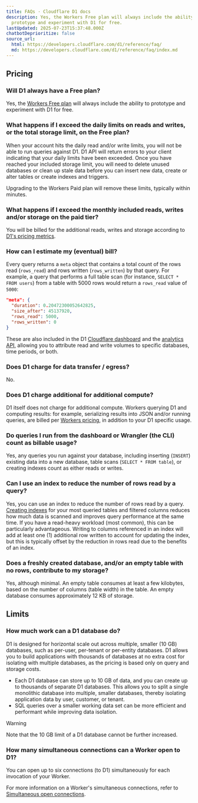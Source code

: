 ```yaml
---
title: FAQs · Cloudflare D1 docs
description: Yes, the Workers Free plan will always include the ability to
  prototype and experiment with D1 for free.
lastUpdated: 2025-07-23T15:37:48.000Z
chatbotDeprioritize: false
source_url:
  html: https://developers.cloudflare.com/d1/reference/faq/
  md: https://developers.cloudflare.com/d1/reference/faq/index.md
---
```


## Pricing

### Will D1 always have a Free plan?

Yes, the [Workers Free plan](https://developers.cloudflare.com/workers/platform/pricing/#workers) will always include the ability to prototype and experiment with D1 for free.

### What happens if I exceed the daily limits on reads and writes, or the total storage limit, on the Free plan?

When your account hits the daily read and/or write limits, you will not be able to run queries against D1. D1 API will return errors to your client indicating that your daily limits have been exceeded. Once you have reached your included storage limit, you will need to delete unused databases or clean up stale data before you can insert new data, create or alter tables or create indexes and triggers.

Upgrading to the Workers Paid plan will remove these limits, typically within minutes.

### What happens if I exceed the monthly included reads, writes and/or storage on the paid tier?

You will be billed for the additional reads, writes and storage according to [D1's pricing metrics](#billing-metrics).

### How can I estimate my (eventual) bill?

Every query returns a `meta` object that contains a total count of the rows read (`rows_read`) and rows written (`rows_written`) by that query. For example, a query that performs a full table scan (for instance, `SELECT * FROM users`) from a table with 5000 rows would return a `rows_read` value of `5000`:

```json
"meta": {
  "duration": 0.20472300052642825,
  "size_after": 45137920,
  "rows_read": 5000,
  "rows_written": 0
}
```

These are also included in the D1 [Cloudflare dashboard](https://dash.cloudflare.com) and the [analytics API](https://developers.cloudflare.com/d1/observability/metrics-analytics/), allowing you to attribute read and write volumes to specific databases, time periods, or both.

### Does D1 charge for data transfer / egress?

No.

### Does D1 charge additional for additional compute?

D1 itself does not charge for additional compute. Workers querying D1 and computing results: for example, serializing results into JSON and/or running queries, are billed per [Workers pricing](https://developers.cloudflare.com/workers/platform/pricing/#workers), in addition to your D1 specific usage.

### Do queries I run from the dashboard or Wrangler (the CLI) count as billable usage?

Yes, any queries you run against your database, including inserting (`INSERT`) existing data into a new database, table scans (`SELECT * FROM table`), or creating indexes count as either reads or writes.

### Can I use an index to reduce the number of rows read by a query?

Yes, you can use an index to reduce the number of rows read by a query. [Creating indexes](https://developers.cloudflare.com/d1/best-practices/use-indexes/) for your most queried tables and filtered columns reduces how much data is scanned and improves query performance at the same time. If you have a read-heavy workload (most common), this can be particularly advantageous. Writing to columns referenced in an index will add at least one (1) additional row written to account for updating the index, but this is typically offset by the reduction in rows read due to the benefits of an index.

### Does a freshly created database, and/or an empty table with no rows, contribute to my storage?

Yes, although minimal. An empty table consumes at least a few kilobytes, based on the number of columns (table width) in the table. An empty database consumes approximately 12 KB of storage.

## Limits

### How much work can a D1 database do?

D1 is designed for horizontal scale out across multiple, smaller (10 GB) databases, such as per-user, per-tenant or per-entity databases. D1 allows you to build applications with thousands of databases at no extra cost for isolating with multiple databases, as the pricing is based only on query and storage costs.

* Each D1 database can store up to 10 GB of data, and you can create up to thousands of separate D1 databases. This allows you to split a single monolithic database into multiple, smaller databases, thereby isolating application data by user, customer, or tenant.
* SQL queries over a smaller working data set can be more efficient and performant while improving data isolation.

Warning

Note that the 10 GB limit of a D1 database cannot be further increased.

### How many simultaneous connections can a Worker open to D1?

You can open up to six connections (to D1) simultaneously for each invocation of your Worker.

For more information on a Worker's simultaneous connections, refer to [Simultaneous open connections](https://developers.cloudflare.com/workers/platform/limits/#simultaneous-open-connections).
